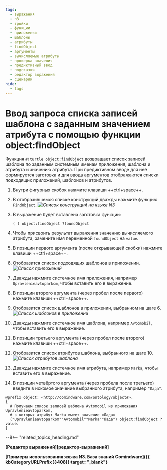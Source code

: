 ```yaml
---
tags:
  - выражения
  - n3
  - тройки
  - функции
  - приложения
  - шаблоны
  - атрибуты
  - findObject
  - аргументы
  - вычисляемые атрибуты
  - проверка значения
  - предиктивный ввод
  - подсказки
  - редактор выражений
  - сценарии
hide:
  - tags
---
```


# Ввод запроса списка записей шаблона с заданным значением атрибута с помощью функции object:findObject

Функция `#!turtle object:findObject` возвращает список записей шаблона по заданным системным именам приложения, шаблона и атрибута и значению атрибута.
При предиктивном вводе для неё формируется заготовка и для ввода аргументов отображаются списки подходящих приложений, шаблонов и атрибутов.

1. Внутри фигурных скобок нажмите клавиши ++ctrl+space++.
2. В отобразившемся списке конструкций дважды нажмите функцию `FindObject`.
*![Список конструкций на языке N3](n3_editor_findobject_autocomplete.png)*
3. В выражение будет вставлена заготовка функции:

    ```turtle
    ( ) object:findObject ?foundObject
    ```

4. Чтобы присвоить результат выражения значению вычисляемого атрибута, замените имя переменной `foundObject` на `value`.
5. В позиции первого аргумента (после открывающей скобки) нажмите клавиши ++ctrl+space++.
6. Отобразится список подходящих шаблонов в приложении.
*![Список приложений](n3_editor_findobject_argument1_autocomplete.png)*
7. Дважды нажмите системное имя приложения, например `Upravlenieavtoparkom`, чтобы вставить его в выражение.
8. В позиции второго аргумента (через пробел после первого) нажмите клавиши ++ctrl+space++.
9. Отобразится список шаблонов в приложении, выбранном на шаге 6.
*![Список шаблонов в приложении](n3_editor_findobject_argument2_autocomplete.png)*
10. Дважды нажмите системное имя шаблона, например `Avtomobil`, чтобы вставить его в выражение.
11. В позиции третьего аргумента (через пробел после второго) нажмите клавиши ++ctrl+space++.
12. Отобразится список атрибутов шаблона, выбранного на шаге 10.
*![Список атрибутов шаблона](n3_editor_findobject_argument3_autocomplete.png)*
13. Дважды нажмите системное имя атрибута, например `Marka`, чтобы вставить его в выражение.
14. В позиции четвёртого аргумента (через пробела после третьего) введите в искомое значение выбранного атрибута, например `"Лада"`.

```turtle title="Пример: выражение, возвращающее список записей шаблона с заданным значением атрибута"
@prefix object: <http://comindware.com/ontology/object#>. 
{
  # Получаем список записей шаблона Avtomobil из приложения Upravlenieavtoparkom,
  # в которых атрибут Marka имеет значение «Лада»
  ("Upravlenieavtoparkom""Avtomobil""Marka""Лада") object:findObject ?value.
}
```

--8<-- "related_topics_heading.md"

**[Редактор выражений][редактор-выражений]**

**[Примеры использования языка N3. База знаний Comindware]({{ kbCategoryURLPrefix }}408){:target="_blank"}**
